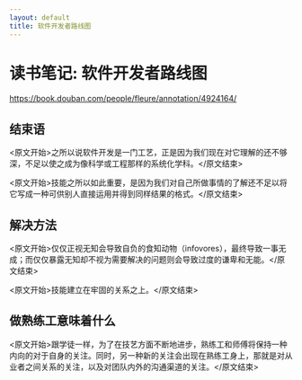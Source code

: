 ```yaml
---
layout: default
title: 软件开发者路线图
---
```


# 读书笔记: 软件开发者路线图

<https://book.douban.com/people/fleure/annotation/4924164/>
## 结束语

<原文开始>之所以说软件开发是一门工艺，正是因为我们现在对它理解的还不够深，不足以使之成为像科学或工程那样的系统化学科。</原文结束>

<原文开始>技能之所以如此重要，是因为我们对自己所做事情的了解还不足以将它写成一种可供别人直接运用并得到同样结果的格式。</原文结束>
## 解决方法

<原文开始>仅仅正视无知会导致自负的食知动物（infovores），最终导致一事无成；而仅仅暴露无知却不视为需要解决的问题则会导致过度的谦卑和无能。</原文结束>

<原文开始>技能建立在牢固的关系之上。</原文结束>
## 做熟练工意味着什么

<原文开始>跟学徒一样，为了在技艺方面不断地进步，熟练工和师傅将保持一种内向的对于自身的关注。同时，另一种新的关注会出现在熟练工身上，那就是对从业者之间关系的关注，以及对团队内外的沟通渠道的关注。</原文结束>